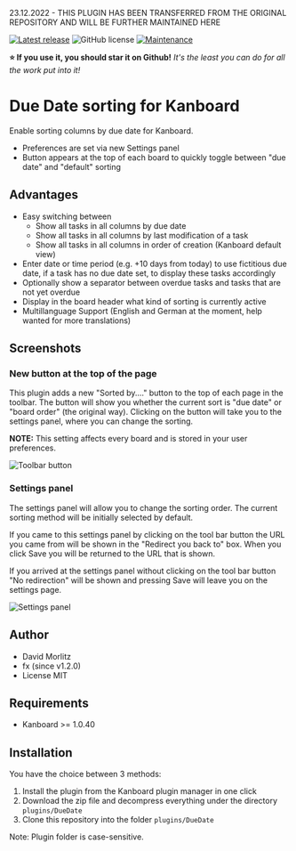 23.12.2022 - THIS PLUGIN HAS BEEN TRANSFERRED FROM THE ORIGINAL REPOSITORY AND WILL BE FURTHER MAINTAINED HERE



[![Latest release](https://img.shields.io/github/v/release/JustFxDev/kanboard-duedate)](https://github.com/JustFxDev/kanboard-duedate/releases)
![GitHub license](https://img.shields.io/github/license/JustFxDev/kanboard-duedate)
[![Maintenance](https://img.shields.io/badge/Maintained%3F-yes-green.svg)](https://github.com/JustFxDev/kanboard-duedate/graphs/contributors)

**:star: If you use it, you should star it on Github!**
*It's the least you can do for all the work put into it!*

Due Date sorting for Kanboard
=============================

Enable sorting columns by due date for Kanboard.

- Preferences are set via new Settings panel
- Button appears at the top of each board to quickly toggle between "due date" and "default" sorting

Advantages
----------
- Easy switching between
  - Show all tasks in all columns by due date
  - Show all tasks in all columns by last modification of a task
  - Show all tasks in all columns in order of creation (Kanboard default view)
- Enter date or time period (e.g. +10 days from today) to use fictitious due date, if a task has no due date set, to display these tasks accordingly
- Optionally show a separator between overdue tasks and tasks that are not yet overdue
- Display in the board header what kind of sorting is currently active
- Multillanguage Support (English and German at the moment, help wanted for more translations)

Screenshots
-----------

### New button at the top of the page

This plugin adds a new "Sorted by...." button to the top of each page in the toolbar.  The button will
show you whether the current sort is "due date" or "board order" (the original way).  Clicking on
the button will take you to the settings panel, where you can change the sorting.

**NOTE:**  This setting affects every board and is stored in your user preferences.

![Toolbar button](https://user-images.githubusercontent.com/11982098/32742491-9b1c975a-c877-11e7-886f-107e73b1d06e.png)

### Settings panel

The settings panel will allow you to change the sorting order.  The current sorting method will be initially
selected by default.  

If you came to this settings panel by clicking on the tool bar button the URL you came from will be shown in the
"Redirect you back to" box.  When you click Save you will be returned to the URL that is shown.

If you arrived at the settings panel without clicking on the tool bar button "No redirection" will be shown and
pressing Save will leave you on the settings page.

![Settings panel](https://user-images.githubusercontent.com/11982098/32742555-c8896fec-c877-11e7-8e2f-9a28eadb3cb0.png)

Author
------

- David Morlitz
- fx (since v1.2.0)
- License MIT

Requirements
------------

- Kanboard >= 1.0.40

Installation
------------

You have the choice between 3 methods:

1. Install the plugin from the Kanboard plugin manager in one click
2. Download the zip file and decompress everything under the directory `plugins/DueDate`
3. Clone this repository into the folder `plugins/DueDate`

Note: Plugin folder is case-sensitive.
